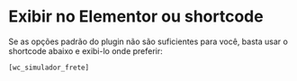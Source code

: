 # Exibir no Elementor ou shortcode

Se as opções padrão do plugin não são suficientes para você, basta usar o shortcode abaixo e exibi-lo onde preferir:

```
[wc_simulador_frete]
```
